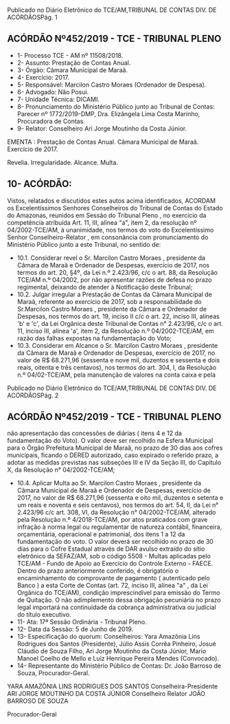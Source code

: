Publicado  no  Diário  Eletrônico do TCE/AM,TRIBUNAL DE CONTAS DIV. DE ACÓRDÃOSPág. 1

## ACÓRDÃO Nº452/2019 - TCE - TRIBUNAL PLENO

- 1- Processo TCE - AM nº 11508/2018.
- 2- Assunto: Prestação de Contas Anual.
- 3- Órgão: Câmara Municipal de Maraã.
- 4- Exercício: 2017.
- 5- Responsável: Marcilon Castro Moraes (Ordenador de Despesa).
- 6- Advogado: Não Posui.
- 7- Unidade Técnica: DICAMI.
- 8- Pronunciamento  do  Ministério  Público  junto  ao  Tribunal  de  Contas: Parecer  nº 1772/2019-DMP, Dra. Elizângela Lima Costa Marinho, Procuradora de Contas.
- 9- Relator: Conselheiro Ari Jorge Moutinho da Costa Júnior.

EMENTA : Prestação  de  Contas  Anual. Câmara Municipal de Maraã. Exercício de 2017.

Revelia. Irregularidade. Alcance. Multa.

## 10-  ACÓRDÃO:

Vistos, relatados e discutidos estes autos acima identificados, ACORDAM os Excelentíssimos Senhores Conselheiros do Tribunal de Contas do Estado do Amazonas, reunidos em Sessão do Tribunal Pleno , no exercício da competência atribuída Art. 11, III, alínea "a", item 2, da resolução nº 04/2002-TCE/AM, à unanimidade, nos termos do voto do Excelentíssimo Senhor Conselheiro-Relator , em consonância com pronunciamento do Ministério Público junto a este Tribunal, no sentido de:

- 10.1. Considerar revel o Sr. Marcilon Castro Moraes , presidente da Câmara de Maraã e Ordenador de Despesas, exercício de 2017, nos termos do art. 20, §4º, da Lei n.º 2.423/96, c/c o art. 88, da Resolução TCE/AM n.º  04/2002,  por  não  apresentar  razões  de  defesa  no  prazo regimental, deixando de atender à Notificação deste Tribunal;
- 10.2. Julgar  irregular a  Prestação  de  Contas  da  Câmara  Municipal  de Maraã,  referente  ao  exercício  de  2017,  sob  a  responsabilidade do Sr.Marcilon  Castro  Moraes , presidente  da  Câmara  e  Ordenador  de Despesas, nos termos do art. 19, inciso II c/c o art. 22, inciso III, alíneas 'b' e 'c', da Lei Orgânica deste Tribunal de Contas n° 2.423/96, c/c o art. 11, inciso III, alínea 'a', item 2, da Resolução n.º 04/2002-TCE/AM, em razão das falhas expostas na fundamentação do Voto;
- 10.3. Considerar em Alcance o Sr. Marcilon Castro Moraes , presidente da Câmara  de  Maraã  e  Ordenador  de  Despesas,  exercício  de  2017, no valor de R$ 68.271,96 (sessenta e nove mil, duzentos e sessenta e dois reais, oitenta e três centavos), nos termos do art. 304, I, da Resolução n.º 04/02-TCE/AM, pela manutenção de valores na conta caixa e pela

Publicado  no  Diário  Eletrônico do TCE/AM,TRIBUNAL DE CONTAS DIV. DE ACÓRDÃOSPág. 2

## ACÓRDÃO Nº452/2019 - TCE - TRIBUNAL PLENO

não  apresentação  das  concessões  de  diárias  ( itens 4 e 12 da fundamentação do Voto). O valor deve ser recolhido na Esfera Municipal para o Órgão Prefeitura Municipal de Maraã, no prazo de 30 dias aos cofres municipais, ficando o DERED autorizado, caso expirado o referido prazo, a adotar as medidas previstas nas subseções III e IV da Seção III, do Capítulo X, da Resolução n° 04/2002-TCE/AM;

- 10.4. Aplicar Multa ao Sr. Marcilon Castro Moraes ,  presidente  da  Câmara Municipal de  Maraã e Ordenador de Despesas, exercício de 2017,  no valor  de R$  68.271,96 (sessenta  e  oito  mil,  duzentos  e  setenta  e  um reais  e  noventa  e  seis  centavos),  nos  termos  do  art.  54,  II,  da  Lei  n° 2.423/96  c/c  art.  308,  VI,  da  Resolução  n°  04/2002-TCE/AM,  alterado pela  Resolução  n.º  4/2018-TCE/AM,  por  atos  praticados  com  grave infração à norma legal ou regulamentar de natureza contábil, financeira, orçamentária, operacional e patrimonial, dos itens 1 a 12 da fundamentação  do  voto.  O  valor  deverá  ser  recolhido no  prazo  de  30 dias  para  o  Cofre  Estadual  através  de  DAR  avulso  extraído  do  sítio eletrônico  da  SEFAZ/AM,  sob  o  código  5508  -  Multas  aplicadas  pelo TCE/AM - Fundo de Apoio ao Exercício do Controle Externo - FAECE. Dentro do prazo anteriormente conferido, é obrigatório o encaminhamento  do  comprovante  de  pagamento  ( autenticado pelo Banco )  a  esta  Corte  de  Contas  (art.  72,  inciso  III,  alínea  "a"  ,  da  Lei Orgânica do TCE/AM), condição imprescindível para emissão do Termo de Quitação. O não adimplemento dessa obrigação pecuniária no prazo legal importará na continuidade da cobrança administrativa ou judicial do título executivo.
- 11-  Ata: 17ª Sessão Ordinária - Tribunal Pleno.
- 12-  Data da Sessão: 5 de Junho de 2019.
- 13-  Especificação  do  quorum: Conselheiros: Yara  Amazônia  Lins  Rodrigues  dos Santos  (Presidente),  Júlio  Assis  Corrêa  Pinheiro,  Josué  Cláudio  de  Souza  Filho,  Ari Jorge  Moutinho  da  Costa  Júnior,  Mario  Manoel  Coelho  de  Mello  e  Luiz  Henrique Pereira Mendes (Convocado).
- 14-  Representante  do  Ministério  Público  de  Contas: Dr. João  Barroso  de  Souza, Procurador-Geral.

YARA AMAZÔNIA LINS RODRIGUES DOS SANTOS Conselheira-Presidente ARI JORGE MOUTINHO DA COSTA JÚNIOR Conselheiro Relator JOÃO BARROSO DE SOUZA

Procurador-Geral